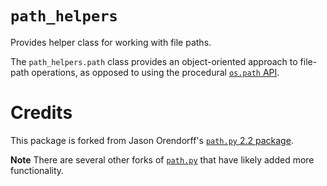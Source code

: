 `path_helpers`
==============

Provides helper class for working with file paths.

The `path_helpers.path` class provides an object-oriented approach to file-path
operations, as opposed to using the procedural [`os.path` API][1].


Credits
=======

This package is forked from Jason Orendorff's [`path.py` 2.2 package][2].

__Note__ There are several other forks of [`path.py`][2] that have likely added
more functionality.


[1]: http://docs.python.org/2/library/os.path.html
[2]: https://pypi.python.org/pypi/path.py/2.2
